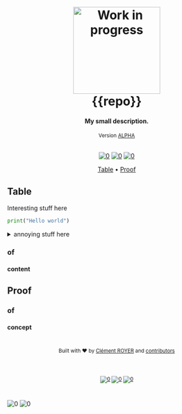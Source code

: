 <h1 align="center">

  <br>

  <img src="https://thumbs.gfycat.com/ThankfulFearlessHochstettersfrog-max-1mb.gif" alt="Work in progress" width="200">
  <br>
  {{repo}}
  <br>
</h1>

<h4 align="center">My small description.</h4>

<div align="center"><sub> Version <a href="tag">ALPHA</a></sub></div>

<br>

<div align="center">

[![0](https://img.shields.io/badge/Home-black.svg?style=flat&logo=Markdown&logoColor=white&labelColor=black&color=black)][Main-Readme] [![0](https://img.shields.io/badge/Documentation-black.svg?style=flat&logo=Postman&logoColor=FF6C37&labelColor=black&color=black)][Postman-Doc] [![0](https://img.shields.io/badge/Changelog-black.svg?style=flat&logo=MarkDown&labelColor=black&color=black)][ChangeLog] <!--[![Actions Status](https://github.com/ClementRoyer/{{repo}}/workflows/{workflow_name}/badge.svg)](https://github.com/ClementRoyer/{{repo}}/actions) -->

<!-- TOC -->
<p align="center">
  <a href="#table">Table</a> •
  <a href="#proof">Proof</a>
</p>

<!-- omit in toc -->
## 

</div>


## Table

Interesting stuff here

``` python
print("Hello world")
```

<details>
<summary>annoying stuff here</summary>
</details>


### of


#### content

## Proof

### of

#### concept



<!-- footer -->

<!-- omit in toc -->
#

<div align="center"> 
  <sub>Built with ❤︎ by
  <a href="https://www.linkedin.com/in/cl%C3%A9ment-royer/">Clément ROYER</a> and
  <a href="https://github.com/ClementRoyer/{{repo}}/graphs/contributors">
    contributors
  </a>

<br><br>

[![0](https://img.shields.io/badge/Usage_Policy-black.svg?style=flat&logo=Markdown&logoColor=white&labelColor=black&color=black)][Policy]  [![0](https://img.shields.io/badge/ciemrnt-black.svg?style=flat&logo=Twitter&labelColor=black&color=black)][twitter] [![0](https://img.shields.io/badge/Clément_royer-black.svg?style=flat&logo=Linkedin&labelColor=black&color=black)][Linkedin] 
</div>

<!-- omit in toc -->
# 

![0](https://img.shields.io/badge/Author(s):-black.svg?style=flat&logoColor=white&labelColor=gray&color=gray) ![0](https://img.shields.io/badge/Clément_ROYER-black.svg?style=flat&logoColor=white&labelColor=black&color=black)


<!-- links -->
[Main-Readme]: .
[Policy]: ./LICENSE
[Postman-Doc]: .
[ChangeLog]: ./changelog
[Twitter]: https://www.twitter.com/ciemrnt
[Linkedin]: https://www.linkedin.com/in/cl%C3%A9ment-royer/
